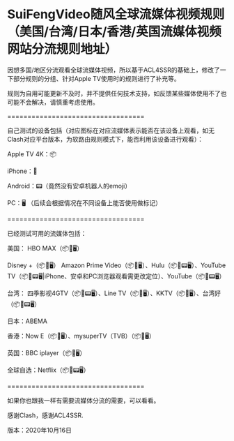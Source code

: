 # SuiFengVideo随风全球流媒体视频规则（美国/台湾/日本/香港/英国流媒体视频网站分流规则地址）

因想多国/地区分流观看全球流媒体视频，所以基于ACL4SSR的基础上，修改了一下部分规则的分组、针对Apple TV使用时的规则进行了补充等。

规则为自用可能更新不及时，并不提供任何技术支持，如反馈某些媒体使用不了也可能不会解决，请慎重考虑使用。

==================================

自己测试的设备包括（对应图标在对应流媒体表示能否在该设备上观看，如无Clash对应平台版本，为软路由规则模式下，能否利用该设备进行观看）：

Apple TV 4K：📦

iPhone：📱

Android：📟（竟然没有安卓机器人的emoji）

PC：🖥️
（后续会根据情况在不同设备上能否使用做标记）

==================================

已经测试可用的流媒体包括：

美国：
HBO MAX（📦📱🖥️）

Disney +（📦📱🖥️）
Amazon Prime Video（📦📱🖥️）、Hulu（📦📱📟🖥️）、YouTube TV（📦📱📟🖥️|iPhone、安卓和PC浏览器观看需更改定位）、YouTube（📦📱📟🖥️）

台湾：
四季影视4GTV（📦📱📟🖥️）、Line TV（📦📱🖥️）、KKTV（📦📱🖥️）、台湾好（📦📱📟🖥️）

日本：ABEMA

香港：Now E（📦📱🖥️）、mysuperTV（TVB）（📦📱🖥️）

英国：BBC iplayer（📦📱🖥️）

全球自选：Netflix（📦📱📟🖥️）

==================================

如果你也跟我一样有需要流媒体分流的需要，可以看看。

感谢Clash，感谢ACL4SSR.

版本：2020年10月16日
